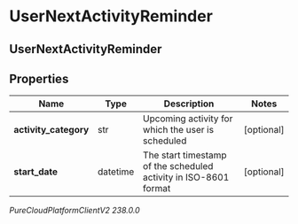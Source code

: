 # UserNextActivityReminder

## UserNextActivityReminder

## Properties

|Name | Type | Description | Notes|
|------------ | ------------- | ------------- | -------------|
| **activity_category** | str | Upcoming activity for which the user is scheduled | [optional] |
| **start_date** | datetime | The start timestamp of the scheduled activity in ISO-8601 format | [optional] |



_PureCloudPlatformClientV2 238.0.0_
